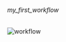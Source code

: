###### my_first_workflow

![workflow](https://github.com/pavelpminaev/my_first_workflow/actions/workflows/github-actions.yml/badge.svg)
